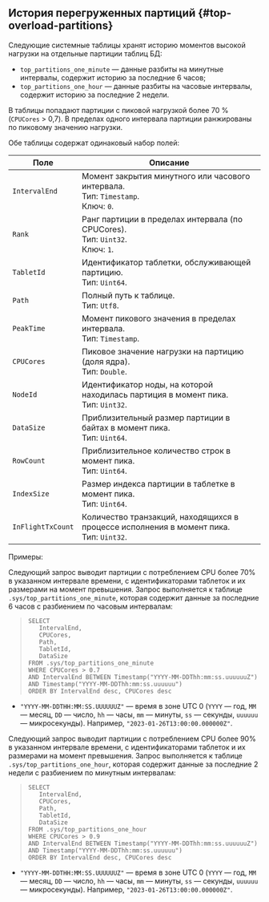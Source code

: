 ## История перегруженных партиций {#top-overload-partitions}

Следующие системные таблицы хранят историю моментов высокой нагрузки на отдельные партиции таблиц БД:

* `top_partitions_one_minute` — данные разбиты на минутные интервалы, содержит историю за последние 6 часов;
* `top_partitions_one_hour` — данные разбиты на часовые интервалы, содержит историю за последние 2 недели.

В таблицы попадают партиции с пиковой нагрузкой более 70 % (`CPUCores` > 0,7). В пределах одного интервала партиции ранжированы по пиковому значению нагрузки.

Обе таблицы содержат одинаковый набор полей:

Поле | Описание
--- | ---
`IntervalEnd` | Момент закрытия минутного или часового интервала.<br>Тип: `Timestamp`.<br>Ключ: `0`.
`Rank` | Ранг партиции в пределах интервала (по CPUCores).<br>Тип: `Uint32`.<br>Ключ: `1`.
`TabletId` | Идентификатор таблетки, обслуживающей партицию.<br>Тип: `Uint64`.
`Path` | Полный путь к таблице.<br>Тип: `Utf8`.
`PeakTime` | Момент пикового значения в пределах интервала.<br>Тип: `Timestamp`.
`CPUCores` | Пиковое значение нагрузки на партицию (доля ядра).<br>Тип: `Double`.
`NodeId` | Идентификатор ноды, на которой находилась партиция в момент пика.<br>Тип: `Uint32`.
`DataSize` | Приблизительный размер партиции в байтах в момент пика.<br>Тип: `Uint64`.
`RowCount` | Приблизительное количество строк в момент пика.<br>Тип: `Uint64`.
`IndexSize` | Размер индекса партиции в таблетке в момент пика.<br>Тип: `Uint64`.
`InFlightTxCount` | Количество транзакций, находящихся в процессе исполнения в момент пика.<br>Тип: `Uint32`.

Примеры:

Следующий запрос выводит партиции с потреблением CPU более 70% в указанном интервале времени, с идентификаторами таблеток и их размерами на момент превышения. Запрос выполняется к таблице `.sys/top_partitions_one_minute`, которая содержит данные за последние 6 часов с разбиением по часовым интервалам:

>```yql
>SELECT
>    IntervalEnd,
>    CPUCores,
>    Path,
>    TabletId,
>    DataSize
>FROM .sys/top_partitions_one_minute
>WHERE CPUCores > 0.7
>AND IntervalEnd BETWEEN Timestamp("YYYY-MM-DDThh:mm:ss.uuuuuuZ") AND Timestamp("YYYY-MM-DDThh:mm:ss.uuuuuu")
>ORDER BY IntervalEnd desc, CPUCores desc
>```

* `"YYYY-MM-DDTHH:MM:SS.UUUUUUZ"` — время в зоне UTC 0 (`YYYY` — год, `MM` — месяц, `DD` — число, `hh` — часы, `mm` — минуты, `ss` — секунды, `uuuuuu` — микросекунды). Например, `"2023-01-26T13:00:00.000000Z"`.

Следующий запрос выводит партиции с потреблением CPU более 90% в указанном интервале времени, с идентификаторами таблеток и их размерами на момент превышения. Запрос выполняется к таблице `.sys/top_partitions_one_hour`, которая содержит данные за последние 2 недели с разбиением по минутным интервалам:

>```yql
>SELECT
>    IntervalEnd,
>    CPUCores,
>    Path,
>    TabletId,
>    DataSize
>FROM .sys/top_partitions_one_hour
>WHERE CPUCores > 0.9
>AND IntervalEnd BETWEEN Timestamp("YYYY-MM-DDThh:mm:ss.uuuuuuZ") AND Timestamp("YYYY-MM-DDThh:mm:ss.uuuuuu")
>ORDER BY IntervalEnd desc, CPUCores desc
>```

* `"YYYY-MM-DDTHH:MM:SS.UUUUUUZ"` — время в зоне UTC 0 (`YYYY` — год, `MM` — месяц, `DD` — число, `hh` — часы, `mm` — минуты, `ss` — секунды, `uuuuuu` — микросекунды). Например, `"2023-01-26T13:00:00.000000Z"`.
